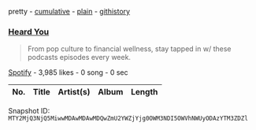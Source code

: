 pretty - [cumulative](/playlists/cumulative/37i9dQZF1DWVu3lAQuOIjU.md) - [plain](/playlists/plain/37i9dQZF1DWVu3lAQuOIjU) - [githistory](https://github.githistory.xyz/mackorone/spotify-playlist-archive/blob/main/playlists/plain/37i9dQZF1DWVu3lAQuOIjU)

### [Heard You](https://open.spotify.com/playlist/37i9dQZF1DWVu3lAQuOIjU)

> From pop culture to financial wellness, stay tapped in w/ these podcasts episodes every week.

[Spotify](https://open.spotify.com/user/spotify) - 3,985 likes - 0 song - 0 sec

| No. | Title | Artist(s) | Album | Length |
|---|---|---|---|---|

Snapshot ID: `MTY2MjQ3NjQ5MiwwMDAwMDAwMDQwZmU2YWZjYjg0OWM3NDI5OWVhNWUyODAzYTM3ZDZl`
